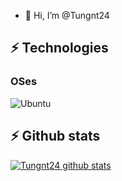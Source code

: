 - 👋 Hi, I’m @Tungnt24

## ⚡ Technologies
### OSes
![Ubuntu](https://img.shields.io/badge/Ubuntu-0068C8?style=for-the-badge&logo=ubuntu)

## ⚡ Github stats
[![Tungnt24 github stats](https://github-readme-stats.vercel.app/api?username=Tungnt24&count_private=true&show_icons=true&theme=gruvbox)](https://github-readme-stats.vercel.app/api?username=Tungnt24&count_private=true&show_icons=true&theme=gruvbox)
